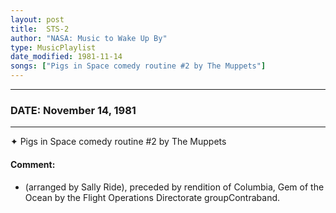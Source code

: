 ```yaml
---
layout: post
title:  STS-2
author: "NASA: Music to Wake Up By"
type: MusicPlaylist
date_modified: 1981-11-14
songs: ["Pigs in Space comedy routine #2 by The Muppets"]
---
```


----
### DATE: November 14, 1981
----
✦ Pigs in Space comedy routine #2 by The Muppets

#### Comment:
* (arranged by Sally Ride), preceded by rendition of Columbia, Gem of the Ocean by the Flight Operations Directorate groupContraband.



<br/>
<center>
	<a target="_blank"
	   href="https://twitter.com/intent/tweet?hashtags=Space,NASA,Playlist,NASAWakeupCalls,SpaceProgram&text={{ page.author}}, '{{ page.songs.first }}' {{ page.title }}, {{ page.date | date: '%B %d, %Y' }}. {{ site.url }}{{ page.url }}&via=nasawakeupcalls"><i class="fab fa-twitter" alt="Tweet this page" style="font-size: 1.3em;"></i></a>
	&nbsp; 	<i class="fas fa-user-astronaut" style="font-size: 1.5em;"></i> &nbsp;
    <a type="amzn" search="'Pigs in Space comedy routine #2 by The Muppets'" category="popular music">
    <i class="fab fa-amazon" style="font-size: 1.3em;"></i></a>
</center>
